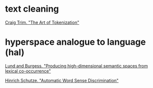 # text cleaning

[Craig Trim. "The Art of Tokenization"](https://www.ibm.com/developerworks/community/blogs/nlp/entry/tokenization?lang=en)

# hyperspace analogue to language (hal)

[Lund and Burgess. "Producing high-dimensional semantic spaces from lexical co-occurrence"](https://link.springer.com/content/pdf/10.3758%2FBF03204766.pdf)

[Hinrich Schutze. "Automatic Word Sense Discrimination"](https://www.aclweb.org/anthology/J98-1004)
